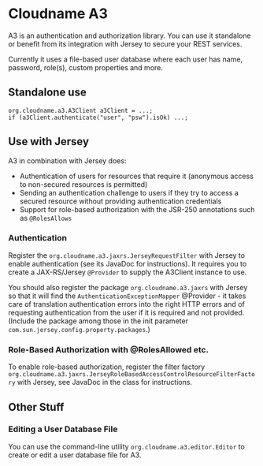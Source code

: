 Cloudname A3
============

A3 is an authentication and authorization library. You can use it
standalone or benefit from its integration with Jersey to secure
your REST services.

Currently it uses a file-based user database where each user has
name, password, role(s), custom properties and more.

Standalone use
--------------

    org.cloudname.a3.A3Client a3Client = ...;
    if (a3Client.authenticate("user", "psw").isOk) ...;

Use with Jersey
---------------

A3 in combination with Jersey does:

* Authentication of users for resources that require it (anonymous access to
  non-secured resources is permitted)
* Sending an authentication challenge to users if they try to access a secured
  resource without providing authentication credentials
* Support for role-based authorization with the JSR-250 annotations such as
  `@RolesAllows`

### Authentication

Register the `org.cloudname.a3.jaxrs.JerseyRequestFilter` with Jersey
to enable authentication (see its JavaDoc for instructions). It requires
you to create a JAX-RS/Jersey `@Provider` to supply the A3Client instance
to use.

You should also register the package `org.cloudname.a3.jaxrs` with Jersey
so that it will find the `AuthenticationExceptionMapper` @Provider - it takes
care of translation authentication errors into the right HTTP errors and of
requesting authentication from the user if it is required and not provided.
(Include the package among those in the init parameter `com.sun.jersey.config.property.packages`.)

### Role-Based Authorization with @RolesAllowed etc.

To enable role-based authorization, register the filter factory
`org.cloudname.a3.jaxrs.JerseyRoleBasedAccessControlResourceFilterFactory` with Jersey,
see JavaDoc in the class for instructions.

Other Stuff
-----------

### Editing a User Database File

You can use the command-line utility `org.cloudname.a3.editor.Editor`
to create or edit a user database file for A3.
